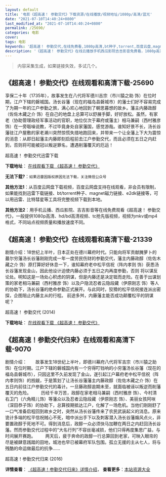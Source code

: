 ```yaml
---
layout: default
title: '电影《超高速！ 参勤交代》下载资源/在线播放/视频地址/1080p/高清/蓝光'
date: "2021-07-10T14:40:24+0800"
last_modified_at: "2021-07-10T14:40:24+0800"
permalink: /25690/
categories: 电影
cover:
tags: 电影
keywords: '超高速！ 参勤交代,在线免费看,1080p高清,bt种子,torrent,百度云盘,magnet,磁力链,迅雷下载资源'
description: '《超高速！ 参勤交代》在线云播放手机西瓜影院吉吉影音免费看，1080p高清bd/hd未删减完整版和tc抢先枪版，mkv/mp4格式，附带bt/torrent种子、magnet/磁力链、百度云盘、网盘资源迅雷下载链接'
---
```


>内容采集生成，如果链接失效，多试几个。


## 《超高速！ 参勤交代》在线观看和高清下载-25690

享保二十年（1735年），故事发生在八代将军德川吉宗（市川猿之助 饰）在位时期，江户下辖的磐城国。汤长谷藩（现在的福岛县磐城市）的藩士们好不容易完成了为期一年的江户参勤之旅，满心欢心地回到了朝思暮想的故乡。藩主内藤政醇（佐佐木藏之介 饰）在自己的地盘上总算可以舒展手脚，好好放松。虽然，有家老（协助管理政经军事活动的官职，地位仅次于幕府或藩主）相马兼嗣（西村雅彦 饰）在一旁聒噪说教，不过毕竟身处自家藩国，感觉游哉。谁知好景不长，汤长谷藩驻江户屋敷的家老濑川突然惊慌失措地跑回来，并带来一个让全藩上下大为震惊的消息：从即日起藩主内藤即刻启程前去江户参勤交代，而且必须在五日之内赶到，否则将可能被冠以叛逆罪名，遭遇削藩覆灭的厄运！


超高速！ 参勤交代迅雷下载

**下载地址**： [在线观看下载 《超高速！ 参勤交代》](https://www.993dy.com//vod-detail-id-22451.html) 


**无法下载?**：`如果迅雷因版权原因无法下载，关注微信公众号 `

**其他方法1**：从百度云网盘下载视频，百度云网盘支持在线观看，非会员有限制，如果能找到迅雷下载链接、bt/torrent种子、magnet磁力链接、e2dk链接等，可以用迅雷、比特彗星等工具将完整视频下载到本地。

**其他方法2**：用手机云播、西瓜影院、吉吉影音等在线免费观看《超高速！ 参勤交代》，一般提供1080p高清、hd/bd高清视频、tc抢先版视频，视频为mkv或mp4格式，不同站点视频质量和播放速度不同。


## 《超高速！ 参勤交代》在线观看和高清下载-21339

剧情介绍：18世纪上半叶，日本正处在德川幕府时代。只能向将军贡献腌萝卜的蕞尔穷藩汤长谷藩刚刚完成一年一度劳民伤财的参勤交代，藩主内藤政醇（佐佐木藏之介 饰）原打算好好休息一下，谁知幕府老中松平信祝（阵内孝则 饰）获悉汤长谷藩发现金山，因此他设计迫使内藤必须于五日之内再度参勤，否则 将以谋反论处。明知这是一场处心积虑的阴谋，但是内藤还是决定铤而走险。在善于出谋划策的家老相马兼嗣（西村雅彦 饰）以及户隐流忍者云隐段藏（伊原刚志 饰）等人的协助下，汤长谷藩的绝命参勤正式展开。与此同时，狡猾的松平信祝接连派出密探，企图阻止内藤主从的行程。  前途多舛，内藤藩主能否成功颠覆松平的阴谋呢？


超高速！ 参勤交代 (2014)

**下载地址**： [在线观看下载 《超高速！ 参勤交代》](https://www.btbtdy.me/btdy/dy1330.html) 


## 《超高速！参勤交代归来》在线观看和高清下载-9070

剧情介绍：　　故事发生18世纪上半叶，即德川幕府八代将军吉宗（市川猿之助饰）在位时期。江户下辖的磐城国内有一个穷得叮铛响的小穷藩汤长谷藩（现在的福岛县磐城市），只因这里不久前发现了金山，遂引起江户幕府老中松平信祝（阵内孝则饰）的觊觎，于是策划了让汤长谷藩藩主内藤政醇（佐佐木藏之介 饰）在五日内前往江户参勤交代的毒计。一旦藤政醇逾期未至，就面临被诬以叛逆而削藩覆灭的危险。 　　历经千辛万苦，政醇在家老相马兼嗣（西村雅彦 饰）、今村清右卫门（六角精儿饰）等藩众以及忍者云隐段藏（伊原刚志 饰）、美丽女孩阿咲（深田恭子饰）的协助下，总算按期抵达江户，化解了一场危机。当他们刚刚舒了一口气准备启程回到故乡之时，突然从汤长谷藩传来了农民武装起义的消息。原来诡计多端的松平信祝贼心不死，暗中派出手下以及刺客潜入汤长谷藩煽风点火，非要置政醇于死地不可。得到消息后，政醇一众必须快马加鞭在两日之内赶回汤长谷藩。然而参勤交代过程中的“大名行列”不容丝毫减损，他们只得再度集思广益，与时间展开赛跑。 　　两天后，疲于奔命的政醇一行总算回到老家，可映入眼帘的尽是被肆意践踏的田地，城池也早已被幕府军队包围。孤立无援的主从七人，将与残酷的命运做最后的抗争……


超高速！参勤交代归来 (2016)

**详情查看**： [《超高速！参勤交代归来》详情介绍](/movie/9070/)， **查看更多**：[本站资源大全](/movie/t/all/)

